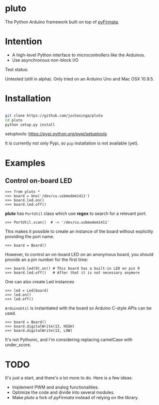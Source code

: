 pluto
=====
The Python Arduino framework built on top of [pyFirmata](https://github.com/tino/pyFirmata).

Intention
=========
+ A high-level Python interface to microcontrollers like the Arduinos.
+ Use asynchronous non-block I/O

Test status:

Untested (still in alpha).
Only tried on an Arduino Uno and Mac OSX 10.9.5.

Installation
============

```bash

git clone https://github.com/jochasinga/pluto
cd pluto
python setup.py install

```
setuptools: https://pypi.python.org/pypi/setuptools

It is currently not only Pypi, so `pip` installation is not available (yet). 

Examples
========

Control on-board LED
--------------------

    >>> from pluto *
    >>> board = Uno('/dev/cu.usbmodem1411')
    >>> board.led.on()
    >>> board.led.off()

**pluto** has `PortUtil` class which use **regex** to search for a relevant port.

    >>> PortUtil.scan()  # -> '/dev/cu.usbmodem1411'

This makes it possible to create an instance of the board without explicitly providing the port name.

    >>> board = Board()

However, to control an on-board LED on an anonymous board, you should provide an a pin number for the first time:

    >>> board.led(9).on() # This board has a built-in LED on pin 9
    >>> board.led.off()   # After that it is not necessary anymore
    

One can also create Led instances

    >>> led = Led(board)
    >>> led.on()
    >>> led.off()

`ArduinoUtil` is instantiated with the board so Arduino C-style APIs can be used.

    >>> board = Board()
    >>> board.digitalWrite(13, HIGH)
    >>> board.digitalWrite(13, LOW)

It's not Pythonic, and I'm considering replacing camelCase with under_score.

TODO
====

It's just a start, and there's a lot more to do. Here is a few ideas:

+ Implement PWM and analog functionalities.
+ Optimize the code and divide into several modules.
+ Make *pluto* a fork of *pyFirmata* instead of relying on the library.











